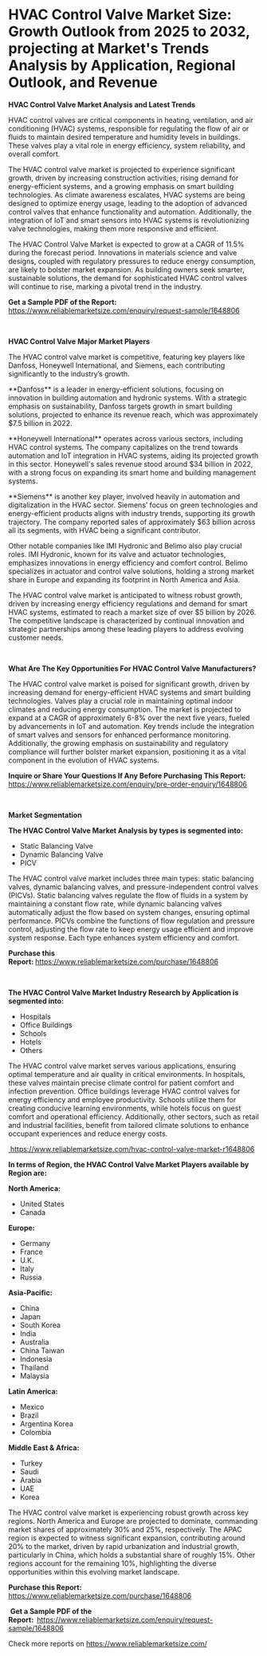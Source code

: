 <p><h1>HVAC Control Valve Market Size: Growth Outlook from 2025 to 2032, projecting at Market's Trends Analysis by Application, Regional Outlook, and Revenue</h1></p><p><strong>HVAC Control Valve Market Analysis and Latest Trends</strong></p>
<p><p>HVAC control valves are critical components in heating, ventilation, and air conditioning (HVAC) systems, responsible for regulating the flow of air or fluids to maintain desired temperature and humidity levels in buildings. These valves play a vital role in energy efficiency, system reliability, and overall comfort.</p><p>The HVAC control valve market is projected to experience significant growth, driven by increasing construction activities, rising demand for energy-efficient systems, and a growing emphasis on smart building technologies. As climate awareness escalates, HVAC systems are being designed to optimize energy usage, leading to the adoption of advanced control valves that enhance functionality and automation. Additionally, the integration of IoT and smart sensors into HVAC systems is revolutionizing valve technologies, making them more responsive and efficient.</p><p>The HVAC Control Valve Market is expected to grow at a CAGR of 11.5% during the forecast period. Innovations in materials science and valve designs, coupled with regulatory pressures to reduce energy consumption, are likely to bolster market expansion. As building owners seek smarter, sustainable solutions, the demand for sophisticated HVAC control valves will continue to rise, marking a pivotal trend in the industry.</p></p>
<p><strong>Get a Sample PDF of the Report:&nbsp;</strong> <a href="https://www.reliablemarketsize.com/enquiry/request-sample/1648806?utm_campaign=2444&utm_medium=2&utm_source=Github&utm_content=ia&utm_term=09042025&utm_id=hvac-control-valve">https://www.reliablemarketsize.com/enquiry/request-sample/1648806</a></p>
<p>&nbsp;</p>
<p><strong>HVAC Control Valve Major Market Players</strong></p>
<p><p>The HVAC control valve market is competitive, featuring key players like Danfoss, Honeywell International, and Siemens, each contributing significantly to the industry’s growth. </p><p>**Danfoss** is a leader in energy-efficient solutions, focusing on innovation in building automation and hydronic systems. With a strategic emphasis on sustainability, Danfoss targets growth in smart building solutions, projected to enhance its revenue reach, which was approximately $7.5 billion in 2022.</p><p>**Honeywell International** operates across various sectors, including HVAC control systems. The company capitalizes on the trend towards automation and IoT integration in HVAC systems, aiding its projected growth in this sector. Honeywell's sales revenue stood around $34 billion in 2022, with a strong focus on expanding its smart home and building management systems.</p><p>**Siemens** is another key player, involved heavily in automation and digitalization in the HVAC sector. Siemens’ focus on green technologies and energy-efficient products aligns with industry trends, supporting its growth trajectory. The company reported sales of approximately $63 billion across all its segments, with HVAC being a significant contributor.</p><p>Other notable companies like IMI Hydronic and Belimo also play crucial roles. IMI Hydronic, known for its valve and actuator technologies, emphasizes innovations in energy efficiency and comfort control. Belimo specializes in actuator and control valve solutions, holding a strong market share in Europe and expanding its footprint in North America and Asia.</p><p>The HVAC control valve market is anticipated to witness robust growth, driven by increasing energy efficiency regulations and demand for smart HVAC systems, estimated to reach a market size of over $5 billion by 2026. The competitive landscape is characterized by continual innovation and strategic partnerships among these leading players to address evolving customer needs.</p></p>
<p>&nbsp;</p>
<p><strong>What Are The Key Opportunities For HVAC Control Valve Manufacturers?</strong></p>
<p><p>The HVAC control valve market is poised for significant growth, driven by increasing demand for energy-efficient HVAC systems and smart building technologies. Valves play a crucial role in maintaining optimal indoor climates and reducing energy consumption. The market is projected to expand at a CAGR of approximately 6-8% over the next five years, fueled by advancements in IoT and automation. Key trends include the integration of smart valves and sensors for enhanced performance monitoring. Additionally, the growing emphasis on sustainability and regulatory compliance will further bolster market expansion, positioning it as a vital component in the evolution of HVAC systems.</p></p>
<p><strong>Inquire or Share Your Questions If Any Before Purchasing This Report:</strong> <a href="https://www.reliablemarketsize.com/enquiry/pre-order-enquiry/1648806?utm_campaign=2444&utm_medium=2&utm_source=Github&utm_content=ia&utm_term=09042025&utm_id=hvac-control-valve">https://www.reliablemarketsize.com/enquiry/pre-order-enquiry/1648806</a></p>
<p>&nbsp;</p>
<p><strong>Market Segmentation</strong></p>
<p><strong>The HVAC Control Valve Market Analysis by types is segmented into:</strong></p>
<p><ul><li>Static Balancing Valve</li><li>Dynamic Balancing Valve</li><li>PICV</li></ul></p>
<p><p>The HVAC control valve market includes three main types: static balancing valves, dynamic balancing valves, and pressure-independent control valves (PICVs). Static balancing valves regulate the flow of fluids in a system by maintaining a constant flow rate, while dynamic balancing valves automatically adjust the flow based on system changes, ensuring optimal performance. PICVs combine the functions of flow regulation and pressure control, adjusting the flow rate to keep energy usage efficient and improve system response. Each type enhances system efficiency and comfort.</p></p>
<p><strong>Purchase this Report:&nbsp;</strong><a href="https://www.reliablemarketsize.com/purchase/1648806?utm_campaign=2444&utm_medium=2&utm_source=Github&utm_content=ia&utm_term=09042025&utm_id=hvac-control-valve">https://www.reliablemarketsize.com/purchase/1648806</a></p>
<p>&nbsp;</p>
<p><strong>The HVAC Control Valve Market Industry Research by Application is segmented into:</strong></p>
<p><ul><li>Hospitals</li><li>Office Buildings</li><li>Schools</li><li>Hotels</li><li>Others</li></ul></p>
<p><p>The HVAC control valve market serves various applications, ensuring optimal temperature and air quality in critical environments. In hospitals, these valves maintain precise climate control for patient comfort and infection prevention. Office buildings leverage HVAC control valves for energy efficiency and employee productivity. Schools utilize them for creating conducive learning environments, while hotels focus on guest comfort and operational efficiency. Additionally, other sectors, such as retail and industrial facilities, benefit from tailored climate solutions to enhance occupant experiences and reduce energy costs.</p></p>
<p><a href="https://www.reliablemarketsize.com/hvac-control-valve-market-r1648806?utm_campaign=2444&utm_medium=2&utm_source=Github&utm_content=ia&utm_term=09042025&utm_id=hvac-control-valve">&nbsp;https://www.reliablemarketsize.com/hvac-control-valve-market-r1648806</a></p>
<p><strong>In terms of Region, the HVAC Control Valve Market Players available by Region are:</strong></p>
<p>
    <p> <strong> North America: </strong>
        <ul>
            <li>United States</li>
            <li>Canada</li>
        </ul>
        </p> 
    <p> <strong> Europe: </strong>
        <ul>
            <li>Germany</li>
            <li>France</li>
            <li>U.K.</li>
            <li>Italy</li>
            <li>Russia</li>
        </ul>
        </p> 
    <p> <strong> Asia-Pacific: </strong>
        <ul>
            <li>China</li>
            <li>Japan</li>
            <li>South Korea</li>
            <li>India</li>
            <li>Australia</li>
            <li>China Taiwan</li>
            <li>Indonesia</li>
            <li>Thailand</li>
            <li>Malaysia</li>
        </ul>
        </p> 
    <p> <strong> Latin America: </strong>
        <ul>
            <li>Mexico</li>
            <li>Brazil</li>
            <li>Argentina Korea</li>
            <li>Colombia</li>
        </ul>
        </p> 
    <p> <strong> Middle East & Africa: </strong>
        <ul>
            <li>Turkey</li>
            <li>Saudi</li>
            <li>Arabia</li>
            <li>UAE</li>
            <li>Korea</li>
        </ul>
    </p>
    </p>
<p><p>The HVAC control valve market is experiencing robust growth across key regions. North America and Europe are projected to dominate, commanding market shares of approximately 30% and 25%, respectively. The APAC region is expected to witness significant expansion, contributing around 20% to the market, driven by rapid urbanization and industrial growth, particularly in China, which holds a substantial share of roughly 15%. Other regions account for the remaining 10%, highlighting the diverse opportunities within this evolving market landscape.</p></p>
<p><strong>Purchase this Report: </strong><a href="https://www.reliablemarketsize.com/purchase/1648806?utm_campaign=2444&utm_medium=2&utm_source=Github&utm_content=ia&utm_term=09042025&utm_id=hvac-control-valve">https://www.reliablemarketsize.com/purchase/1648806</a></p>
<p>&nbsp;<strong>Get a Sample PDF of the Report:&nbsp;&nbsp;</strong><a href="https://www.reliablemarketsize.com/enquiry/request-sample/1648806?utm_campaign=2444&utm_medium=2&utm_source=Github&utm_content=ia&utm_term=09042025&utm_id=hvac-control-valve">https://www.reliablemarketsize.com/enquiry/request-sample/1648806</a></p>
<p><strong></strong></p>
<p>Check more reports on <a href="https://www.reliablemarketsize.com/?utm_campaign=2444&utm_medium=2&utm_source=Github&utm_content=ia&utm_term=09042025&utm_id=hvac-control-valve">https://www.reliablemarketsize.com/</a></p>
